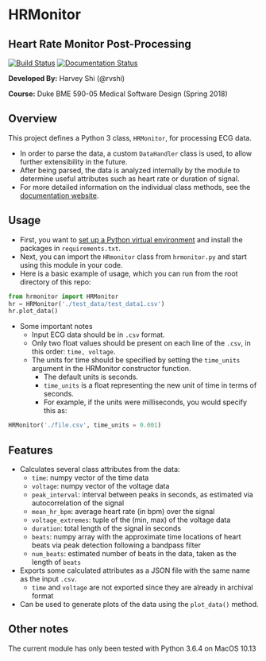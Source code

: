 # HRMonitor

## Heart Rate Monitor Post-Processing

[![Build Status](https://travis-ci.org/rvshi/bme590hrm.svg?branch=master)](https://travis-ci.org/rvshi/bme590hrm) [![Documentation Status](https://readthedocs.org/projects/hrmonitor/badge/?version=latest)](https://hrmonitor.readthedocs.io/en/latest/?badge=latest)


__Developed By:__ Harvey Shi (@rvshi)

__Course:__ Duke BME 590-05 Medical Software Design (Spring 2018)

## Overview

This project defines a Python 3 class, `HRMonitor`, for processing ECG data.
- In order to parse the data, a custom `DataHandler` class is used, to allow further extensibility in the future.
- After being parsed, the data is analyzed internally by the module to determine useful attributes such as heart rate or duration of signal.
- For more detailed information on the individual class methods, see the [documentation website](https://hrmonitor.readthedocs.io/en/latest/?badge=latest).
## Usage

- First, you want to [set up a Python virtual environment](https://docs.python.org/3/tutorial/venv.html) and install the packages in `requirements.txt`.
- Next, you can import the `HRmonitor` class from `hrmonitor.py` and start using this module in your code.
- Here is a basic example of usage, which you can run from the root directory of this repo:

```python
from hrmonitor import HRMonitor
hr = HRMonitor('./test_data/test_data1.csv')
hr.plot_data()
```
- Some important notes
    - Input ECG data should be in `.csv` format.
    - Only two float values should be present on each line of the `.csv`, in this order: `time, voltage`.
    - The units for time should be specified by setting the `time_units` argument in the HRMonitor constructor function.
        - The default units is seconds.
        - `time_units` is a float representing the new unit of time in terms of seconds.
        - For example, if the units were milliseconds, you would specify this as:
 
```python
HRMonitor('./file.csv', time_units = 0.001)
```

## Features
- Calculates several class attributes from the data:
  - `time`: numpy vector of the time data
  - `voltage`: numpy vector of the voltage data
  - `peak_interval`: interval between peaks in seconds, as estimated via autocorrelation of the signal
  - `mean_hr_bpm`: average heart rate (in bpm) over the signal
  - `voltage_extremes`: tuple of the (min, max) of the voltage data
  - `duration`: total length of the signal in seconds
  - `beats`: numpy array with the approximate time locations of heart beats via peak detection following a bandpass filter
  - `num_beats`: estimated number of beats in the data, taken as the length of `beats`
- Exports some calculated attributes as a JSON file with the same name as the input `.csv`.
    - `time` and `voltage` are not exported since they are already in archival format
- Can be used to generate plots of the data using the `plot_data()` method.

## Other notes
The current module has only been tested with Python 3.6.4 on MacOS 10.13
